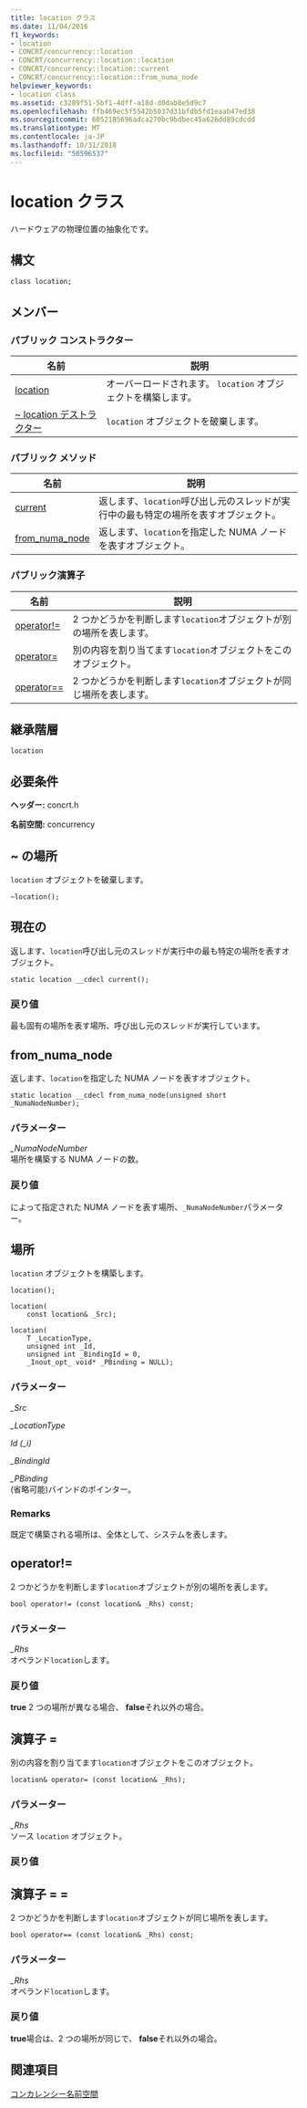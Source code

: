 ```yaml
---
title: location クラス
ms.date: 11/04/2016
f1_keywords:
- location
- CONCRT/concurrency::location
- CONCRT/concurrency::location::location
- CONCRT/concurrency::location::current
- CONCRT/concurrency::location::from_numa_node
helpviewer_keywords:
- location class
ms.assetid: c3289f51-5bf1-4dff-a18d-d0dab8e5d9c7
ms.openlocfilehash: ffb469ec5f5542b5037d31bfdb5fd1eaab47ed38
ms.sourcegitcommit: 6052185696adca270bc9bdbec45a626dd89cdcdd
ms.translationtype: MT
ms.contentlocale: ja-JP
ms.lasthandoff: 10/31/2018
ms.locfileid: "50596537"
---
```

# <a name="location-class"></a>location クラス

ハードウェアの物理位置の抽象化です。

## <a name="syntax"></a>構文

```
class location;
```

## <a name="members"></a>メンバー

### <a name="public-constructors"></a>パブリック コンストラクター

|名前|説明|
|----------|-----------------|
|[location](#ctor)|オーバーロードされます。 `location` オブジェクトを構築します。|
|[~ location デストラクター](#dtor)|`location` オブジェクトを破棄します。|

### <a name="public-methods"></a>パブリック メソッド

|名前|説明|
|----------|-----------------|
|[current](#current)|返します、`location`呼び出し元のスレッドが実行中の最も特定の場所を表すオブジェクト。|
|[from_numa_node](#from_numa_node)|返します、`location`を指定した NUMA ノードを表すオブジェクト。|

### <a name="public-operators"></a>パブリック演算子

|名前|説明|
|----------|-----------------|
|[operator!=](#operator_neq)|2 つかどうかを判断します`location`オブジェクトが別の場所を表します。|
|[operator=](#operator_eq)|別の内容を割り当てます`location`オブジェクトをこのオブジェクト。|
|[operator==](#operator_eq_eq)|2 つかどうかを判断します`location`オブジェクトが同じ場所を表します。|

## <a name="inheritance-hierarchy"></a>継承階層

`location`

## <a name="requirements"></a>必要条件

**ヘッダー:** concrt.h

**名前空間:** concurrency

##  <a name="dtor"></a> ~ の場所

`location` オブジェクトを破棄します。

```
~location();
```

##  <a name="current"></a> 現在の

返します、`location`呼び出し元のスレッドが実行中の最も特定の場所を表すオブジェクト。

```
static location __cdecl current();
```

### <a name="return-value"></a>戻り値

最も固有の場所を表す場所、呼び出し元のスレッドが実行しています。

##  <a name="from_numa_node"></a> from_numa_node

返します、`location`を指定した NUMA ノードを表すオブジェクト。

```
static location __cdecl from_numa_node(unsigned short _NumaNodeNumber);
```

### <a name="parameters"></a>パラメーター

*_NumaNodeNumber*<br/>
場所を構築する NUMA ノードの数。

### <a name="return-value"></a>戻り値

によって指定された NUMA ノードを表す場所、`_NumaNodeNumber`パラメーター。

##  <a name="ctor"></a> 場所

`location` オブジェクトを構築します。

```
location();

location(
    const location& _Src);

location(
    T _LocationType,
    unsigned int _Id,
    unsigned int _BindingId = 0,
    _Inout_opt_ void* _PBinding = NULL);
```

### <a name="parameters"></a>パラメーター

*_Src*<br/>

*_LocationType*<br/>

*Id (_i)*<br/>

*_BindingId*<br/>

*_PBinding*<br/>
(省略可能)バインドのポインター。

### <a name="remarks"></a>Remarks

既定で構築される場所は、全体として、システムを表します。

##  <a name="operator_neq"></a> operator!=

2 つかどうかを判断します`location`オブジェクトが別の場所を表します。

```
bool operator!= (const location& _Rhs) const;
```

### <a name="parameters"></a>パラメーター

*_Rhs*<br/>
オペランド`location`します。

### <a name="return-value"></a>戻り値

**true** 2 つの場所が異なる場合、 **false**それ以外の場合。

##  <a name="operator_eq"></a> 演算子 =

別の内容を割り当てます`location`オブジェクトをこのオブジェクト。

```
location& operator= (const location& _Rhs);
```

### <a name="parameters"></a>パラメーター

*_Rhs*<br/>
ソース `location` オブジェクト。

### <a name="return-value"></a>戻り値

##  <a name="operator_eq_eq"></a> 演算子 = =

2 つかどうかを判断します`location`オブジェクトが同じ場所を表します。

```
bool operator== (const location& _Rhs) const;
```

### <a name="parameters"></a>パラメーター

*_Rhs*<br/>
オペランド`location`します。

### <a name="return-value"></a>戻り値

**true**場合は、2 つの場所が同じで、 **false**それ以外の場合。

## <a name="see-also"></a>関連項目

[コンカレンシー名前空間](concurrency-namespace.md)
